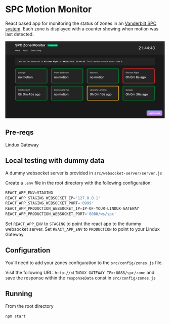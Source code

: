 # SPC Motion Monitor
React based app for monitoring the status of zones in an [Vanderbilt SPC system](https://www.lundix.se/smarta-losningar/). Each zone is displayed with a counter showing when motion was last detected.

![alt text](https://raw.githubusercontent.com/stevescode/spc-react/main/sample.png "SPC-React Screenshot")

## Pre-reqs
Lindux Gateway

## Local testing with dummy data
A dummy websocket server is provided in `src/websocket-server/server.js`

Create a `.env` file in the root directory with the following configuration:

```javascript
REACT_APP_ENV=STAGING
REACT_APP_STAGING_WEBSOCKET_IP='127.0.0.1'
REACT_APP_STAGING_WEBSOCKET_PORT='8999'
REACT_APP_PRODUCTION_WEBSOCKET_IP=IP-OF-YOUR-LINDUX-GATEWAY
REACT_APP_PRODUCTION_WEBSOCKET_PORT='8088/ws/spc'
```

Set `REACT_APP_ENV` to `STAGING` to point the react app to the dummy websocket server. Set `REACT_APP_ENV` to `PRODUCTION` to point to your Lindux Gateway.

## Configuration
You'll need to add your zones configuration to the `src/config/zones.js` file.

Visit the following URL: `http://<LINDUX GATEWAY IP>:8088/spc/zone` and save the response within the `responseData` const in `src/config/zones.js`

## Running
From the root directory

`npm start`